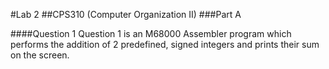 #Lab 2
##CPS310 (Computer Organization II)
###Part A

####Question 1
Question 1 is an M68000 Assembler program which performs the addition of 2 predefined, signed integers and prints their sum on the screen.